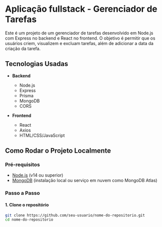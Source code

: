 # Aplicação fullstack - Gerenciador de Tarefas

Este é um projeto de um gerenciador de tarefas desenvolvido em Node.js com Express no backend e React no frontend. 
O objetivo é permitir que os usuários criem, visualizem e excluam tarefas, além de adicionar a data da criação da tarefa.

## Tecnologias Usadas

- **Backend**
  - Node.js
  - Express
  - Prisma
  - MongoDB
  - CORS

- **Frontend**
  - React
  - Axios
  - HTML/CSS/JavaScript 

## Como Rodar o Projeto Localmente

### Pré-requisitos

- [Node.js](https://nodejs.org/) (v14 ou superior)
- [MongoDB](https://www.mongodb.com/) (instalação local ou serviço em nuvem como MongoDB Atlas)

### Passo a Passo

#### 1. Clone o repositório

```bash
git clone https://github.com/seu-usuario/nome-do-repositorio.git
cd nome-do-repositorio
